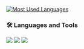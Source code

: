 [![Most Used Languages](https://github-readme-stats.vercel.app/api/top-langs/?username=yuhyojeong&langs_count=10)](https://github.com/yuhyojeong)

### 🛠 Languages and Tools

<img src="https://img.shields.io/badge/C++-1572B6?style=flat-square&logo=CSS3&logoColor=white"/> </t>
<img src="https://img.shields.io/badge/VHDL-339933?style=flat-square&logo=Node.js&logoColor=white"/>
<img src="https://img.shields.io/badge/Python-3776AB?style=flat-square&logo=Python&logoColor=white"/>

<!--
**yuhyojeong/yuhyojeong** is a ✨ _special_ ✨ repository because its `README.md` (this file) appears on your GitHub profile.

Here are some ideas to get you started:

- 🔭 I’m currently working on ...
- 🌱 I’m currently learning ...
- 👯 I’m looking to collaborate on ...
- 🤔 I’m looking for help with ...
- 💬 Ask me about ...
- 📫 How to reach me: ...
- 😄 Pronouns: ...
- ⚡ Fun fact: ...
-->
